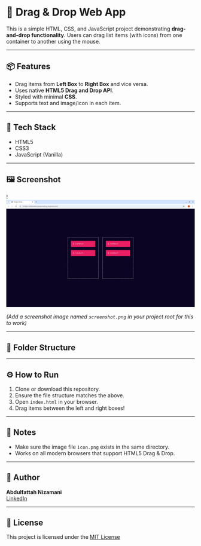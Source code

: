 # 🚀 Drag & Drop Web App

This is a simple HTML, CSS, and JavaScript project demonstrating **drag-and-drop functionality**. Users can drag list items (with icons) from one container to another using the mouse.

---

## 📦 Features

- Drag items from **Left Box** to **Right Box** and vice versa.
- Uses native **HTML5 Drag and Drop API**.
- Styled with minimal **CSS**.
- Supports text and image/icon in each item.

---

## 🧰 Tech Stack

- HTML5
- CSS3
- JavaScript (Vanilla)

---

## 🖼️ Screenshot

!![Preview](./screenshot.png)

*(Add a screenshot image named `screenshot.png` in your project root for this to work)*

---

## 📂 Folder Structure


---

## ⚙️ How to Run

1. Clone or download this repository.
2. Ensure the file structure matches the above.
3. Open `index.html` in your browser.
4. Drag items between the left and right boxes!

---

## 📌 Notes

- Make sure the image file `icon.png` exists in the same directory.
- Works on all modern browsers that support HTML5 Drag & Drop.

---

## 👤 Author

**Abdulfattah Nizamani**  
[LinkedIn](https://www.linkedin.com/in/your-link)

---

## 📄 License

This project is licensed under the [MIT License](https://choosealicense.com/licenses/mit/)
